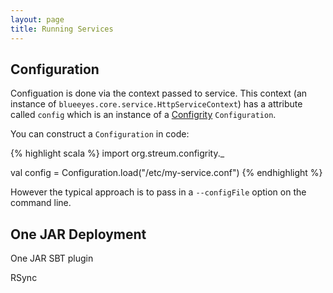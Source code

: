 ```yaml
---
layout: page
title: Running Services
---
```


## Configuration

Configuation is done via the context passed to service. This context (an instance of  `blueeyes.core.service.HttpServiceContext`) has a attribute called `config` which is an instance of a [Configrity](https://github.com/paradigmatic/Configrity) `Configuration`.

You can construct a `Configuration` in code:

{% highlight scala %}
import org.streum.configrity._

val config = Configuration.load("/etc/my-service.conf")
{% endhighlight %}

However the typical approach is to pass in a `--configFile` option on the command line.


## One JAR Deployment

One JAR SBT plugin

RSync
